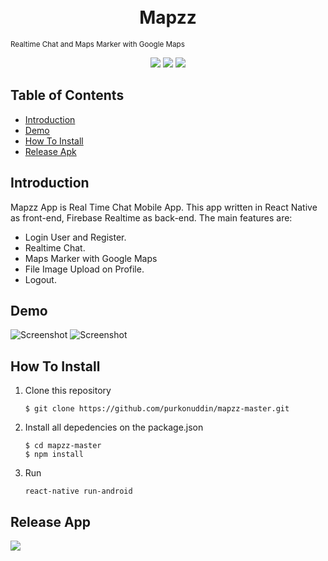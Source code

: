 <h1 align="center">
  <br>
  Mapzz 
  <br>
</h1>
<p><small align="center">Realtime Chat and Maps Marker with Google Maps</small></p>

<p align="center">
  <img src="https://img.shields.io/badge/Node.js-v12.14.1-success">
  <img src="https://img.shields.io/badge/ReactNative-v0.61.5-informational">
  <img src="https://img.shields.io/badge/ReactNativeFirebase-v5.6.0-orange">
</p>

## Table of Contents

- [Introduction](#introduction)
- [Demo](#demo)
- [How To Install](#how-to-install)
- [Release Apk](#release-apk) 

## Introduction

Mapzz App is Real Time Chat Mobile App. This app written in React Native as front-end, Firebase Realtime as back-end. The main features are:

- Login User and Register.
- Realtime Chat.
- Maps Marker with Google Maps
- File Image Upload on Profile.
- Logout. 

## Demo

![Screenshot](https://user-images.githubusercontent.com/44079569/77048460-06cb9580-69f9-11ea-8181-9dcf0b723faf.png)
![Screenshot](https://user-images.githubusercontent.com/44079569/77048558-3e3a4200-69f9-11ea-93cb-836700ac423f.png)

## How To Install

1. Clone this repository
   ```
   $ git clone https://github.com/purkonuddin/mapzz-master.git
   ```
2. Install all depedencies on the package.json
   ```
   $ cd mapzz-master
   $ npm install
   ```
3. Run
   ```
   react-native run-android
   ```

## Release App

<a href="https://bit.ly/3b8M0Nt">
  <img src="https://img.shields.io/badge/Download%20on%20the-Google%20Drive-blue.svg?style=popout&logo=google-drive"/>
</a>

